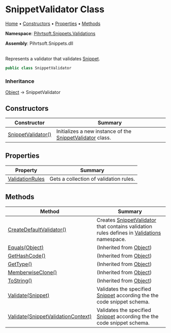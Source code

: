 # SnippetValidator Class

[Home](../../../../README.md) &#x2022; [Constructors](#constructors) &#x2022; [Properties](#properties) &#x2022; [Methods](#methods)

**Namespace**: [Pihrtsoft.Snippets.Validations](../README.md)

**Assembly**: Pihrtsoft\.Snippets\.dll

\
Represents a validator that validates [Snippet](../../Snippet/README.md)\.

```csharp
public class SnippetValidator
```

### Inheritance

[Object](https://docs.microsoft.com/en-us/dotnet/api/system.object) &#x2192; SnippetValidator

## Constructors

| Constructor | Summary |
| ----------- | ------- |
| [SnippetValidator()](-ctor/README.md) | Initializes a new instance of the [SnippetValidator](./README.md) class\. |

## Properties

| Property | Summary |
| -------- | ------- |
| [ValidationRules](ValidationRules/README.md) | Gets a collection of validation rules\. |

## Methods

| Method | Summary |
| ------ | ------- |
| [CreateDefaultValidator()](CreateDefaultValidator/README.md) | Creates [SnippetValidator](./README.md) that contains validation rules defines in [Validations](../README.md) namespace\. |
| [Equals(Object)](https://docs.microsoft.com/en-us/dotnet/api/system.object.equals) |  \(Inherited from [Object](https://docs.microsoft.com/en-us/dotnet/api/system.object)\) |
| [GetHashCode()](https://docs.microsoft.com/en-us/dotnet/api/system.object.gethashcode) |  \(Inherited from [Object](https://docs.microsoft.com/en-us/dotnet/api/system.object)\) |
| [GetType()](https://docs.microsoft.com/en-us/dotnet/api/system.object.gettype) |  \(Inherited from [Object](https://docs.microsoft.com/en-us/dotnet/api/system.object)\) |
| [MemberwiseClone()](https://docs.microsoft.com/en-us/dotnet/api/system.object.memberwiseclone) |  \(Inherited from [Object](https://docs.microsoft.com/en-us/dotnet/api/system.object)\) |
| [ToString()](https://docs.microsoft.com/en-us/dotnet/api/system.object.tostring) |  \(Inherited from [Object](https://docs.microsoft.com/en-us/dotnet/api/system.object)\) |
| [Validate(Snippet)](Validate/README.md#Pihrtsoft_Snippets_Validations_SnippetValidator_Validate_Pihrtsoft_Snippets_Snippet_) | Validates the specified [Snippet](../../Snippet/README.md) according the the code snippet schema\. |
| [Validate(SnippetValidationContext)](Validate/README.md#Pihrtsoft_Snippets_Validations_SnippetValidator_Validate_Pihrtsoft_Snippets_Validations_SnippetValidationContext_) | Validates the specified [Snippet](../../Snippet/README.md) according the the code snippet schema\. |

